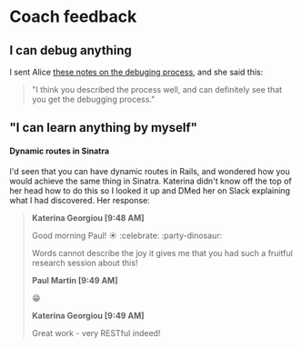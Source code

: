 # Coach feedback

## I can debug anything

I sent Alice [these notes on the debuging process](../week-1/workshops/debugging-workshop.md), and she said this:

>  "I think you described the process well, and can definitely see that you get the debugging process."

## "I can learn anything by myself"

#### Dynamic routes in Sinatra

I'd seen that you can have dynamic routes in Rails, and wondered how you would achieve the same thing in Sinatra. Katerina didn't know off the top of her head how to do this so I looked it up and DMed her on Slack explaining what I had discovered. Her response:

> **Katerina Georgiou [9:48 AM]**
> 
> Good morning Paul! :sunny: :celebrate: :party-dinosaur:
> 
> Words cannot describe the joy it gives me that you had such a fruitful research session about this!
> 
> **Paul Martin [9:49 AM]**
> 
> :grin:
> 
> **Katerina Georgiou [9:49 AM]**
> 
> Great work - very RESTful indeed!